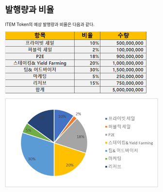 # 발행량과 비율

ITEM Token의 예상 발행량과 비율은 다음과 같다. &#x20;

&#x20; &#x20;

![](<../.gitbook/assets/image (4) (1).png>)

![](<../.gitbook/assets/image (3).png>)
